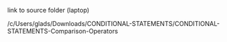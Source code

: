 link to source folder (laptop)

/c/Users/glads/Downloads/CONDITIONAL-STATEMENTS/CONDITIONAL-STATEMENTS-Comparison-Operators
